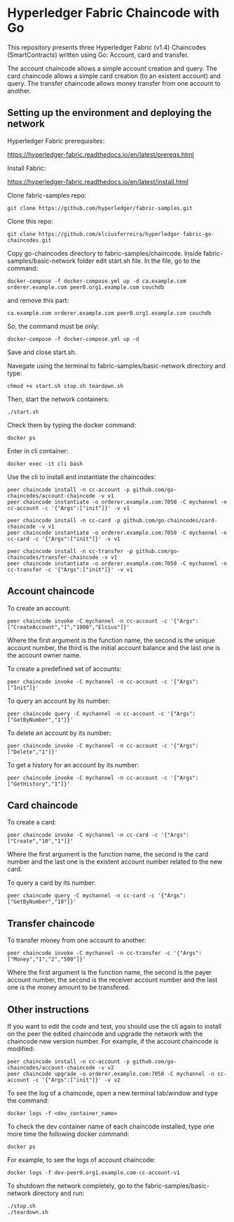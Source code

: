 # Hyperledger Fabric Chaincode with Go

This repository presents three Hyperledger Fabric (v1.4) Chaincodes (SmartContracts) written using Go: Account, card and transfer.

The account chaincode allows a simple account creation and query. The card chaincode allows a simple card creation (to an existent account) and query. The transfer chaincode allows money transfer from one account to another.

## Setting up the environment and deploying the network

Hyperledger Fabric prerequisites:

<https://hyperledger-fabric.readthedocs.io/en/latest/prereqs.html>

Install Fabric:

<https://hyperledger-fabric.readthedocs.io/en/latest/install.html>

Clone fabric-samples repo:

    git clone https://github.com/hyperledger/fabric-samples.git

Clone this repo:

    git clone https://github.com/elciusferreira/hyperledger-fabric-go-chaincodes.git

Copy go-chaincodes directory to fabric-samples/chaincode.
Inside fabric-samples/basic-network folder edit start.sh file. In the file, go to the command:

    docker-compose -f docker-compose.yml up -d ca.example.com orderer.example.com peer0.org1.example.com couchdb
and remove this part:

    ca.example.com orderer.example.com peer0.org1.example.com couchdb
So, the command must be only:

    docker-compose -f docker-compose.yml up -d
Save and close start.sh.

Navegate using the terminal to fabric-samples/basic-network directory and type:

    chmod +x start.sh stop.sh teardown.sh

Then, start the network containers:

    ./start.sh
   Check them by typing the docker command:

    docker ps

Enter in cli container:

    docker exec -it cli bash

Use the cli to install and instantiate the chaincodes:

    peer chaincode install -n cc-account -p github.com/go-chaincodes/account-chaincode -v v1
    peer chaincode instantiate -o orderer.example.com:7050 -C mychannel -n cc-account -c '{"Args":["init"]}' -v v1

    peer chaincode install -n cc-card -p github.com/go-chaincodes/card-chaincode -v v1
    peer chaincode instantiate -o orderer.example.com:7050 -C mychannel -n cc-card -c '{"Args":["init"]}' -v v1

    peer chaincode install -n cc-transfer -p github.com/go-chaincodes/transfer-chaincode -v v1
    peer chaincode instantiate -o orderer.example.com:7050 -C mychannel -n cc-transfer -c '{"Args":["init"]}' -v v1

## Account chaincode

To create an account:

    peer chaincode invoke -C mychannel -n cc-account -c '{"Args":["CreateAccount","1","1000","Elcius"]}'

Where the first argument is the function name, the second is the unique account number, the third is the initial account balance and the last one is the account owner name.  

To create a predefined set of accounts:

    peer chaincode invoke -C mychannel -n cc-account -c '{"Args":["Init"]}'

To query an account by its number:

    peer chaincode query -C mychannel -n cc-account -c '{"Args":["GetByNumber","1"]}'

To delete an account by its number:

    peer chaincode invoke -C mychannel -n cc-account -c '{"Args":["Delete","1"]}'

To get a history for an account by its number:

    peer chaincode invoke -C mychannel -n cc-account -c '{"Args":["GetHistory","1"]}'

## Card chaincode

To create a card:

    peer chaincode invoke -C mychannel -n cc-card -c '{"Args":["Create","10","1"]}'

Where the first argument is the function name, the second is the card number and the last one is the existent account number related to the new card.

To query a card by its number:

    peer chaincode query -C mychannel -n cc-card -c '{"Args":["GetByNumber","10"]}'

## Transfer chaincode

To transfer money from one account to another:

    peer chaincode invoke -C mychannel -n cc-transfer -c '{"Args":["Money","1","2","500"]}'

Where the first argument is the function name, the second is the payer account number, the second is the receiver account number and the last one is the money amount to be transfered.

## Other instructions

If you want to edit the code and test, you should use the cli again to install on the peer the edited chaincode and upgrade the network with the chaincode new version number. For example, if the account chaincode is modified:

    peer chaincode install -n cc-account -p github.com/go-chaincodes/account-chaincode -v v2
    peer chaincode upgrade -o orderer.example.com:7050 -C mychannel -n cc-account -c '{"Args":["init"]}' -v v2

To see the log of a chaincode, open a new terminal tab/window and type the command:

    docker logs -f <dev_container_name>

To check the dev container name of each chaincode installed, type one more time the following docker command:

    docker ps

For example, to see the logs of account chaincode:

    docker logs -f dev-peer0.org1.example.com-cc-account-v1

To shutdown the network completely, go to the fabric-samples/basic-network directory and run:

    ./stop.sh
    ./teardown.sh
